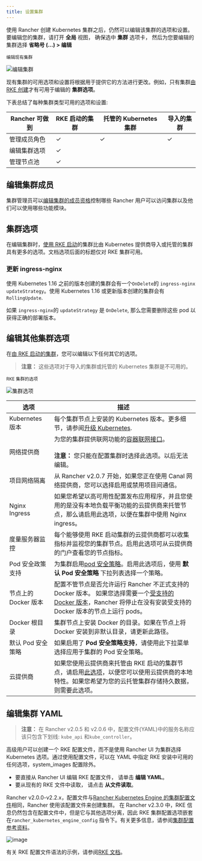 ```yaml
---
title: 设置集群
---
```


使用 Rancher 创建 Kubernetes 集群之后，仍然可以编辑该集群的选项和设置。要编辑您的集群，请打开 **全局** 视图， 确保选中 **集群** 选项卡， 然后为您要编辑的集群选择 **省略号 (...) > 编辑**

<sup>编辑现有集群</sup>

![编辑集群](/img/rancher/edit-cluster.png)

现有集群的可用选项和设置将根据用于提供它的方法进行更改。例如，只有集群[由 RKE 创建](/docs/cluster-provisioning/rke-clusters/_index)才有可用于编辑的 **集群选项**。

下表总结了每种集群类型可用的选项和设置:

| Rancher 可做到 | RKE 启动的集群 | 托管的 Kubernetes 集群 | 导入的集群 |
| -------------- | -------------- | ---------------------- | ---------- |
| 管理成员角色   | ✓              | ✓                      | ✓          |
| 编辑集群选项   | ✓              |                        |            |
| 管理节点池     | ✓              |                        |            |

## 编辑集群成员

集群管理员可以[编辑集群的成员资格](/docs/cluster-admin/cluster-access/cluster-members/_index)控制哪些 Rancher 用户可以访问集群以及他们可以使用哪些功能模块。

## 集群选项

在编辑集群时，[使用 RKE 启动](/docs/cluster-provisioning/rke-clusters/_index)的集群比由 Kubernetes 提供商导入或托管的集群具有更多的选项。文档选项后面的标题仅对 RKE 集群可用。

### 更新 ingress-nginx

使用 Kubernetes 1.16 之前的版本创建的集群会有一个`OnDelete`的 `ingress-nginx` `updateStrategy`。使用 Kubernetes 1.16 或更新版本创建的集群会有 `RollingUpdate`.

如果 `ingress-nginx`的 `updateStrategy` 是 `OnDelete`, 那么您需要删除这些 pod 以获得正确的部署版本。

## 编辑其他集群选项

在[由 RKE 启动的集群](/docs/cluster-provisioning/rke-clusters/_index)，您可以编辑以下任何其它的选项。

> **注意：** 这些选项对于导入的集群或托管的 Kubernetes 集群是不可用的。

<sup>RKE 集群的选项</sup>

![集群选项](/img/rancher/cluster-options.png)

| 选项                 | 描述                                                                                                                                                                                                                            |
| -------------------- | ------------------------------------------------------------------------------------------------------------------------------------------------------------------------------------------------------------------------------- |
| Kubernetes 版本      | 每个集群节点上安装的 Kubernetes 版本。更多细节，请参阅[升级 Kubernetes](/docs/cluster-admin/upgrading-kubernetes/_index).                                                                                                       |
| 网络提供商           | 为您的集群提供联网功能的[容器联网接口](/docs/faq/networking/_index)。<br/><br/>**注意：** 您只能在配置集群时选择此选项。以后无法编辑。                                                                                          |
| 项目网络隔离         | 从 Rancher v2.0.7 开始，如果您正在使用 Canal 网络提供商，您可以选择启用或禁用项目间通信。                                                                                                                                       |
| Nginx Ingress        | 如果您希望以高可用性配置发布应用程序，并且您使用的是没有本地负载平衡功能的云提供商来托管节点，那么请启用此选项，以便在集群中使用 Nginx ingress。                                                                                |
| 度量服务器监控       | 每个能够使用 RKE 启动集群的云提供商都可以收集指标并监视您的集群节点。启用此选项可从云提供商的门户查看您的节点指标。                                                                                                             |
| Pod 安全政策支持     | 为集群启用[pod 安全策略](/docs/admin-settings/pod-security-policies/_index)。启用此选项后，使用 **默认 Pod 安全策略** 下拉列表选择一个策略。                                                                                    |
| 节点上的 Docker 版本 | 配置不管节点是否允许运行 Rancher 不正式支持的 Docker 版本。 如果您选择需要一个[受支持的 Docker 版本](/docs/installation/options/rke-add-on/layer-7-lb/_index)，Rancher 将停止在没有安装受支持的 Docker 版本的节点上运行 pods。  |
| Docker 根目录        | 集群节点上安装 Docker 的目录。如果在节点上将 Docker 安装到非默认目录，请更新此路径。                                                                                                                                            |
| 默认 Pod 安全策略    | 如果启用了 **Pod 安全策略支持**，请使用此下拉菜单选择应用于集群的 Pod 安全策略。                                                                                                                                                |
| 云提供商             | 如果您使用云提供商来托管由 RKE 启动的集群节点，请启用[此选项](/docs/cluster-provisioning/rke-clusters/options/cloud-providers/_index)，以便您可以使用云提供商的本地特性。如果您希望为您的云托管集群存储持久数据，则需要此选项。 |

## 编辑集群 YAML

> **注意：** 在 Rancher v2.0.5 和 v2.0.6 中，配置文件(YAML)中的服务名称应该只包含下划线: `kube_api` 和`kube_controller`。

高级用户可以创建一个 RKE 配置文件，而不是使用 Rancher UI 为集群选择 Kubernetes 选项。通过使用配置文件，可以在 YAML 中指定 RKE 安装中可用的任何选项，system_images 配置除外。

- 要直接从 Rancher UI 编辑 RKE 配置文件， 请单击 **编辑 YAML**。
- 要从现有的 RKE 文件中读取， 请点击 **从文件读取**。

Rancher v2.0.0-v2.2.x，配置文件与[Rancher Kubernetes Engine 的集群配置文件](https://rancher.com/docs/rke/latest/en/config-options/)相同，Rancher 使用该配置文件来创建集群。 在 Rancher v2.3.0 中，RKE 信息仍然包含在配置文件中，但是它与其他选项分离，因此 RKE 集群配置选项嵌套在`rancher_kubernetes_engine_config` 指令下。有关更多信息，请参阅[集群配置参考资料](/docs/cluster-provisioning/rke-clusters/options/_index)。

![image](/img/rancher/cluster-options-yaml.png)

有关 RKE 配置文件语法的示例，请参阅[RKE 文档](https://rancher.com/docs/rke/latest/en/example-yamls/)。
